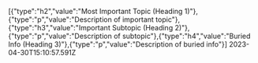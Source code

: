 [{"type":"h2","value":"Most Important Topic (Heading 1)"},{"type":"p","value":"Description of important topic"},{"type":"h3","value":"Important Subtopic (Heading 2)"},{"type":"p","value":"Description of subtopic"},{"type":"h4","value":"Buried Info (Heading 3)"},{"type":"p","value":"Description of buried info"}] 2023-04-30T15:10:57.591Z